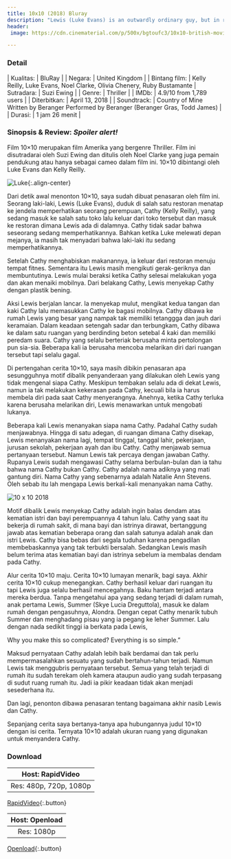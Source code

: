 ```yaml
---
title: 10x10 (2018) Bluray
description: "Lewis (Luke Evans) is an outwardly ordinary guy, but in reality he is hiding an obsession - revenge - against Cathy (Kelly Reilly). Lewis kidnaps Cathy in broad daylight and takes her to his home, where he locks her in a soundproof cell and attempts to extract a dark secret from her past."
header:
 image: https://cdn.cinematerial.com/p/500x/bgtoufc3/10x10-british-movie-poster.jpg

---
```

### Detail

| Kualitas: | BluRay |
| Negara: | United Kingdom |
| Bintang film: | Kelly Reilly, Luke Evans, Noel Clarke, Olivia Chenery, Ruby Bustamante |
Sutradara: | Suzi Ewing |
| Genre: | Thriller |
| IMDb: | 4.9/10 from 1,789 users |
| Diterbitkan: | April 13, 2018 |
| Soundtrack: | Country of Mine Written by Beranger Performed by Beranger (Beranger Gras, Todd James) |
| Durasi: | 1 jam 26 menit |


### Sinopsis & Review: _Spoiler alert!_

Film 10×10 merupakan film Amerika yang bergenre Thriller. Film ini disutradarai oleh Suzi Ewing dan ditulis oleh Noel Clarke yang juga pemain pendukung atau hanya sebagai cameo dalam film ini. 10×10 dibintangi oleh Luke Evans dan Kelly Reilly.

![Luke](https://1.bp.blogspot.com/-SG_QD2YD2zk/WsziY6vOf1I/AAAAAAAAAgM/qWsG-O8s_C0tfYR31qfEQI8Z3bnaRwmvQCLcBGAs/s1600/unnamed_crop_443x250.jpg){:.align-center}

Dari detik awal menonton 10×10, saya sudah dibuat penasaran oleh film ini. Seorang laki-laki, Lewis (Luke Evans), duduk di salah satu restoran menatap ke jendela memperhatikan seorang perempuan, Cathy (Kelly Reilly), yang sedang masuk ke salah satu toko lalu keluar dari toko tersebut dan masuk ke restoran dimana Lewis ada di dalamnya. Cathy tidak sadar bahwa seseorang sedang memperhatikannya. Bahkan ketika Luke melewati depan mejanya, ia masih tak menyadari bahwa laki-laki itu sedang memperhatikannya.

Setelah Cathy menghabiskan makanannya, ia keluar dari restoran menuju tempat fitnes. Sementara itu Lewis masih mengikuti gerak-geriknya dan membuntutinya. Lewis mulai beraksi ketika Cathy selesai melakukan yoga dan akan menaiki mobilnya. Dari belakang Cathy, Lewis menyekap Cathy dengan plastik bening.

Aksi Lewis berjalan lancar. Ia menyekap mulut, mengikat kedua tangan dan kaki Cathy lalu memasukkan Cathy ke bagasi mobilnya. Cathy dibawa ke rumah Lewis yang besar yang nampak tak memiliki tetanggga dan jauh dari keramaian. Dalam keadaan setengah sadar dan terbungkam, Cathy dibawa ke dalam satu ruangan yang berdinding beton setebal 4 kaki dan memiliki peredam suara. Cathy yang selalu berteriak berusaha minta pertolongan pun sia-sia. Beberapa kali ia berusaha mencoba melarikan diri dari ruangan tersebut tapi selalu gagal.

Di pertengahan cerita 10×10, saya masih dibikin penasaran apa sesungguhnya motif dibalik penyanderaan yang dilakukan oleh Lewis yang tidak mengenal siapa Cathy. Meskipun tembakan selalu ada di dekat Lewis, namun ia tak melakukan kekerasan pada Cathy, kecuali bila ia harus membela diri pada saat Cathy menyerangnya. Anehnya, ketika Cathy terluka karena berusaha melarikan diri, Lewis menawarkan untuk mengobati lukanya.

Beberapa kali Lewis menanyakan siapa nama Cathy. Padahal Cathy sudah menjawabnya. Hingga di satu adegan, di ruangan dimana Cathy disekap, Lewis menanyakan nama lagi, tempat tinggal, tanggal lahir, pekerjaan, jurusan sekolah, pekerjaan ayah dan ibu Cathy. Cathy menjawab semua pertanyaan tersebut. Namun Lewis tak percaya dengan jawaban Cathy. Rupanya Lewis sudah mengawasi Cathy selama berbulan-bulan dan ia tahu bahwa nama Cathy bukan Cathy. Cathy adalah nama adiknya yang mati gantung diri. Nama Cathy yang sebenarnya adalah Natalie Ann Stevens. Oleh sebab itu lah mengapa Lewis berkali-kali menanyakan nama Cathy.

![10 x 10 2018](https://i.ytimg.com/vi/_6pJLiI1wj4/maxresdefault.jpg)

Motif dibalik Lewis menyekap Cathy adalah ingin balas dendam atas kematian istri dan bayi perempuannya 4 tahun lalu. Cathy yang saat itu bekerja di rumah sakit, di mana bayi dan istrinya dirawat, bertanggung jawab atas kematian beberapa orang dan salah satunya adalah anak dan istri Lewis. Cathy bisa bebas dari segala tuduhan karena pengadilan membebaskannya yang tak terbukti bersalah. Sedangkan Lewis masih belum terima atas kematian bayi dan istrinya sebelum ia membalas dendam pada Cathy.

Alur cerita 10×10 maju. Cerita 10×10 lumayan menarik, bagi saya. Akhir cerita 10×10 cukup menegangkan. Cathy berhasil keluar dari ruangan itu tapi Lewis juga selalu berhasil mencegahnya. Baku hantam terjadi antara mereka berdua. Tanpa mengetahui apa yang sedang terjadi di dalam rumah, anak pertama Lewis, Summer (Skye Lucia Dreguttola), masuk ke dalam rumah dengan pengasuhnya, Alondra. Dengan cepat Cathy menarik tubuh Summer dan menghadang pisau yang ia pegang ke leher Summer. Lalu dengan nada sedikit tinggi ia berkata pada Lewis,

Why you make this so complicated? Everything is so simple.”

Maksud pernyataan Cathy adalah lebih baik berdamai dan tak perlu mempermasalahkan sesuatu yang sudah bertahun-tahun terjadi. Namun  Lewis tak menggubris pernyataan tersebut. Semua yang telah terjadi di rumah itu sudah terekam oleh kamera ataupun audio yang sudah terpasang di sudut ruang rumah itu. Jadi ia pikir keadaan tidak akan menjadi sesederhana itu.

Dan lagi, penonton dibawa penasaran tentang bagaimana akhir nasib Lewis dan Cathy.

Sepanjang cerita saya bertanya-tanya apa hubungannya judul 10×10 dengan isi cerita. Ternyata 10×10 adalah ukuran ruang yang digunakan untuk menyandera Cathy.

### Download



| Host: RapidVideo |
|:---:|
| Res: 480p, 720p, 1080p |

 [RapidVideo](https://safelink.knoacc.org/#RebFZ){:.button} 

| Host: Openload |
|:---:|
| Res: 1080p |

 [Openload](https://safelink.knoacc.org/#cdEig){:.button} 


